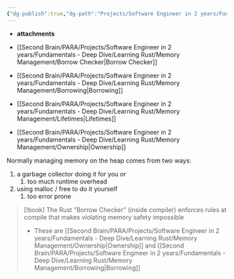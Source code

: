 ```yaml
---
{"dg-publish":true,"dg-path":"Projects/Software Engineer in 2 years/Fundamentals - Deep Dive/Learning Rust/Memory Management/Memory Management.md","permalink":"/projects/software-engineer-in-2-years/fundamentals-deep-dive/learning-rust/memory-management/memory-management/","noteIcon":"","updated":"2024-09-15T18:50:32.611-07:00"}
---
```



- **attachments**

- [[Second Brain/PARA/Projects/Software Engineer in 2 years/Fundamentals - Deep Dive/Learning Rust/Memory Management/Borrow Checker\|Borrow Checker]]
- [[Second Brain/PARA/Projects/Software Engineer in 2 years/Fundamentals - Deep Dive/Learning Rust/Memory Management/Borrowing\|Borrowing]]
- [[Second Brain/PARA/Projects/Software Engineer in 2 years/Fundamentals - Deep Dive/Learning Rust/Memory Management/Lifetimes\|Lifetimes]]
- [[Second Brain/PARA/Projects/Software Engineer in 2 years/Fundamentals - Deep Dive/Learning Rust/Memory Management/Ownership\|Ownership]]



Normally managing memory on the heap comes from two ways:

1. a garbage collector doing it for you or
	1. too much runtime overhead
2. using malloc / free to do it yourself
	1. too error prone

>[!book] The Rust "Borrow Checker" (inside compiler) enforces rules at compile that makes violating memory safety impossible
>- These are [[Second Brain/PARA/Projects/Software Engineer in 2 years/Fundamentals - Deep Dive/Learning Rust/Memory Management/Ownership\|Ownership]] and [[Second Brain/PARA/Projects/Software Engineer in 2 years/Fundamentals - Deep Dive/Learning Rust/Memory Management/Borrowing\|Borrowing]]

